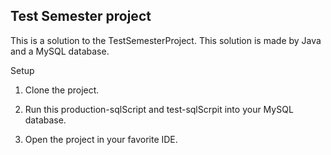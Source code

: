 ## Test Semester project

This is a solution to the TestSemesterProject. This solution is made by Java and a MySQL database.

Setup 

1. Clone the project.

2. Run this production-sqlScript and test-sqlScrpit into your MySQL database.

3. Open the project in your favorite IDE.

